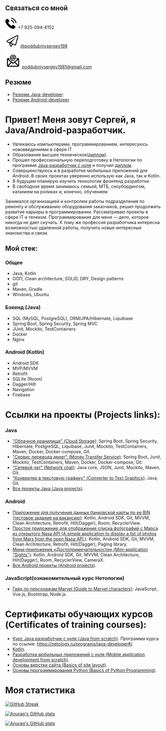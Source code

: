 ## Связаться со мной

![phone](./editable/icons/phone.jpg)
+7 925-094-6152

![telegram](./editable/icons/telegramm.jpg)
[@poddubniysergey198](https://t.me/poddubniysergey198)

![email](./editable/icons/email.jpg)
poddubniysergey1981@gmail.com

## Резюме

- [Резюме Java-developer](https://docs.google.com/document/d/1Iaf0rMyqGUqcwC-owbkLcPm1M5PDq73SbDducQeau_0/edit?usp=sharing).
- [Резюме Android-developer](https://docs.google.com/document/d/1L9RPMFuUoemYHxm_qlow48A33yT1LeITcnhBzhoR6Dg/edit?usp=sharing).

# Привет! Меня зовут Сергей, я Java/Android-разработчик.

- Увлекаюсь компьютерами, программированием, интересуюсь нововведениями в сфере IT
- Образование высшее техническое([диплом](./diplomas/BGSHA/Ingeneer/pdf/Diploma.pdf)).
- Прошел профессиональную переподготовку в Нетологии по программе [Java-разработчик с нуля](https://netology.ru/programs/java-developer#/) и получил [диплом](./diplomas/Netology/Java_developer/pdf/Diploma.pdf).
- Совершенствуюсь и в разработке мобильных приложений для Android. В своих проектах уверенно использую как Java, так и Kotlin.
- В будущем планирую изучить технологии фронтенд разработки
- В свободное время занимаюсь семьей, МТБ, сноубордингом, катанием на роликах и, конечно, обучением

Занимался организацией и контролем работы подразделения по ремонту и обслуживанию оборудования заказчиков, решил продолжить развитие карьеры в программировании. Рассматриваю проекты в сфере IT и телеком.
Программирование для меня — дело, которое никогда не дает скучать. К тому же профессия разработчика интересна возможностью удаленной работы, получить новые интересные знакомства и связи.

## Мой стек:

### Общее
- Java, Kotlin
- ООП, Clean architecture, SOLID, DRY, Design patterns
- git
- Maven, Gradle
- Windows, Ubuntu

### Бэкенд (Java)
- SQL (MySQL, PostgreSQL), ORM/JPA/Hibernate, Liquibase
- Spring Boot, Spring Security, Spring MVC
- JUnit, Mockito, TestContainers
- Docker
- Nginx

### Android (Kotlin)
- Android SDK
- MVP/MVVM
- Retrofit
- SQLite (Room)
- Dagger/Hilt
- Navigation
- Firebase

# Ссылки на проекты (Projects links):

### Java

- ["Облачное хранилище" (Cloud Storage)](https://github.com/PoddubniySerg/StorageCloud.git): Spring Boot, Spring
  Security, Hibernate, PostgreSQL, Liquibase, Junit, Mockito, TestContainers, Maven, Docker, Docker-compose, Git.
- ["Сервис перевода денег" (Money Transfer Service)](https://github.com/PoddubniySerg/MoneyTransferApp.git): Spring
  Boot, Junit, Mockito, TestContainers, Maven, Docker, Docker-compose, Git.
- ["Сетевой чат" (Network chat)](https://github.com/PoddubniySerg/Networkchat.git): Java core, JSON, Junit, Mockito,
  Maven, Git.
- ["Конвертер в текстовую графику" (Converter to Text Graphics)](https://github.com/PoddubniySerg/Graphics_converter.git):
  Java, Git.
- [Все проекты Java (Java projects)](./tasks/java/README.md).

### Android

- [Приложение для получения данных банковской карты по ее BIN (тестовое задание на вакансию)](https://github.com/PoddubniySerg/BinListNetClient):
  Kotlin, Android SDK, Git, MVVM, Clean Architecture, Retrofit, Hilt(Dagger), Room, RecyclerView.
- [Простое приложение для отображения списка фотографий с Марса из открытого Nasa API (A simple application to display a list of photos from Mars from the open Nasa API.)](https://github.com/PoddubniySerg/MarsPhotosNasaAPI.git):
  Kotlin, Android SDK, Git, MVVM, Clean Architecture, Retrofit, Hilt(Dagger), Paging library.
- [Мини-приложение «Достопримечательности» (Mini-application "Sights")](https://github.com/PoddubniySerg/Attractions.git):
Kotlin, Android SDK, Git, MVVM, Clean Architecture, Hilt(Dagger), Room, RecyclerView, CameraX.
- [Все Android проекты (Android projects)](./tasks/android/README.md).

### JavaScript(ознакомительный курс Нетологии)

- [Гайд по персонажам Marvel (Guide to Marvel characters)](https://github.com/PoddubniySerg/Marvel-characters-history.git):
  JavaScript, Vue.js, Bootstrap, Node.js.

# Сертификаты обучающих курсов (Certificates of training courses):

- [Курс Java разработчик с нуля (Java from scratch)](./certificates/JavaFromScratch.pdf). Программа курса по ссылке: https://netology.ru/programs/java-developer#/.
- [Kotlin](./certificates/KotlinSkillBox.pdf).
- [Разработка мобильных приложений с нуля (Mobile application development from scratch)](./certificates/StartAndroidNetology.pdf).
- [Основы верстки сайта (Basics of site layout)](./certificates/HtmlAndCss.pdf).
- [Основы программирования Python (Basics of Python Programming)](./certificates/python.pdf).

# Моя статистика

[![GitHub Streak](https://streak-stats.demolab.com/?user=PoddubniySerg&theme=vision-friendly-dark&locale=ru&mode=weekly)](https://git.io/streak-stats)

[![Anurag's GitHub stats](https://github-readme-stats.vercel.app/api?username=PoddubniySerg&show_icons=true&theme=vision-friendly-dark&locale=ru)](https://github.com/anuraghazra/github-readme-stats)

[![Anurag's GitHub stats](https://github-readme-stats.vercel.app/api/top-langs/?username=PoddubniySerg&layout=compact&theme=vision-friendly-dark&locale=ru)](https://github.com/anuraghazra/github-readme-stats)

